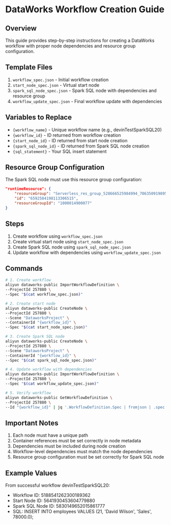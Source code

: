 # DataWorks Workflow Creation Guide

## Overview
This guide provides step-by-step instructions for creating a DataWorks workflow with proper node dependencies and resource group configuration.

## Template Files
1. `workflow_spec.json` - Initial workflow creation
2. `start_node_spec.json` - Virtual start node
3. `spark_sql_node_spec.json` - Spark SQL node with dependencies and resource group
4. `workflow_update_spec.json` - Final workflow update with dependencies

## Variables to Replace
- `{workflow_name}` - Unique workflow name (e.g., devinTestSparkSQL20)
- `{workflow_id}` - ID returned from workflow creation
- `{start_node_id}` - ID returned from start node creation
- `{spark_sql_node_id}` - ID returned from Spark SQL node creation
- `{sql_statement}` - Your SQL insert statement

## Resource Group Configuration
The Spark SQL node must use this resource group configuration:
```json
"runtimeResource": {
    "resourceGroup": "Serverless_res_group_528666525984994_706350919895266",
    "id": "6592584198113306515",
    "resourceGroupId": "1000014900077"
}
```

## Steps
1. Create workflow using `workflow_spec.json`
2. Create virtual start node using `start_node_spec.json`
3. Create Spark SQL node using `spark_sql_node_spec.json`
4. Update workflow with dependencies using `workflow_update_spec.json`

## Commands
```bash
# 1. Create workflow
aliyun dataworks-public ImportWorkflowDefinition \
--ProjectId 257880 \
--Spec "$(cat workflow_spec.json)"

# 2. Create start node
aliyun dataworks-public CreateNode \
--ProjectId 257880 \
--Scene "DataworksProject" \
--ContainerId "{workflow_id}" \
--Spec "$(cat start_node_spec.json)"

# 3. Create Spark SQL node
aliyun dataworks-public CreateNode \
--ProjectId 257880 \
--Scene "DataworksProject" \
--ContainerId "{workflow_id}" \
--Spec "$(cat spark_sql_node_spec.json)"

# 4. Update workflow with dependencies
aliyun dataworks-public ImportWorkflowDefinition \
--ProjectId 257880 \
--Spec "$(cat workflow_update_spec.json)"

# 5. Verify workflow
aliyun dataworks-public GetWorkflowDefinition \
--ProjectId 257880 \
--Id "{workflow_id}" | jq '.WorkflowDefinition.Spec | fromjson | .spec.workflows[0]'
```

## Important Notes
1. Each node must have a unique path
2. Container references must be set correctly in node metadata
3. Dependencies must be included during node creation
4. Workflow-level dependencies must match the node dependencies
5. Resource group configuration must be set correctly for Spark SQL node

## Example Values
From successful workflow devinTestSparkSQL20:
- Workflow ID: 5188541262300189362
- Start Node ID: 5641930453604779880
- Spark SQL Node ID: 5830149652015861777
- SQL: INSERT INTO employees VALUES (21, 'David Wilson', 'Sales', 78000.0);
